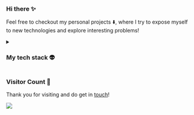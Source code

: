 ### Hi there ✨
Feel free to checkout my personal projects ⬇️, where I try to expose myself to new technologies and explore interesting problems!


<details>
<summary>

### My tech stack 👽

</summary>

##### Languages
![Java Badge](https://img.shields.io/badge/-Java-f89820?style=flat-square)
![JavaScript Badge](https://img.shields.io/badge/JavaScript-F7DF1E?logo=javascript&logoColor=000&style=flat-square)
![Python Badge](https://img.shields.io/badge/Python-3776AB?logo=python&logoColor=fff&style=flat-square)
![SQL Badge](https://img.shields.io/badge/-SQL-inactive?style=flat-square)

##### Software Engineering
![Docker Badge](https://img.shields.io/badge/Docker-2496ED?logo=docker&logoColor=fff&style=flat-square)
![Git Badge](https://img.shields.io/badge/Git-F05032?logo=git&logoColor=fff&style=flat-square)
![GitHub Actions Badge](https://img.shields.io/badge/GitHub%20Actions-2088FF?logo=githubactions&logoColor=fff&style=flat-square)
![Microsoft Azure Badge](https://img.shields.io/badge/Microsoft%20Azure-005f9d?style=flat-square)
![React Badge](https://img.shields.io/badge/React-61DAFB?logo=react&logoColor=000&style=flat-square)
![Spring Boot Badge](https://img.shields.io/badge/Spring%20Boot-6DB33F?logo=springboot&logoColor=fff&style=flat-square)

##### Data Engineering/Data Science/Machine Learning
![Apache Spark Badge](https://img.shields.io/badge/Apache%20Spark-E25A1C?logo=apachespark&logoColor=fff&style=flat-square)
![Databricks Badge](https://img.shields.io/badge/Databricks-FF3621?logo=databricks&logoColor=fff&style=flat-square)
![Keras Badge](https://img.shields.io/badge/Keras-D00000?logo=keras&logoColor=fff&style=flat-square)
![pandas Badge](https://img.shields.io/badge/pandas-150458?logo=pandas&logoColor=fff&style=flat-square)
![scikit-learn Badge](https://img.shields.io/badge/scikit--learn-F7931E?logo=scikitlearn&logoColor=fff&style=flat-square)


</details>

### Visitor Count :wave:

Thank you for visiting and do get in [touch](https://www.linkedin.com/in/alifnaufal/)!

![](https://komarev.com/ghpvc/?username=alif898&style=flat-square&color=ff69b4&label=Visitors)
